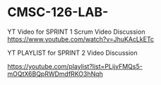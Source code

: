 # CMSC-126-LAB-

YT Video for SPRINT 1 Scrum Video Discussion
https://www.youtube.com/watch?v=JhuKAcLkETc


YT PLAYLIST for SPRINT 2 Video Discussion

https://youtube.com/playlist?list=PLijvFMQs5-mOQtX6BQpRWDmdfRKO3hNqh
